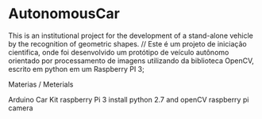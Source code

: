 # AutonomousCar
This is an institutional project for the development of a stand-alone vehicle by the recognition of geometric shapes.
// Este é um projeto de iniciação cientifica, onde foi desenvolvido um protótipo de veículo autônomo orientado por processamento de imagens utilizando da biblioteca OpenCV, escrito em python em um Raspberry PI 3;

Materias / Meterials

Arduino
Car Kit
raspberry Pi 3
install python 2.7 and openCV
raspberry pi camera
